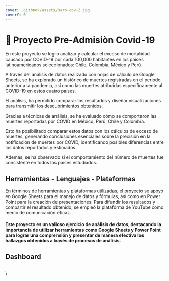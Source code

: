 ```yaml
---
cover: .gitbook/assets/sars-cov-2.jpg
coverY: 0
---
```


# 🦠 Proyecto Pre-Admisiòn Covid-19

En este proyecto se logro analizar y calcular el exceso de mortalidad causado por COVID-19 por cada 100,000 habitantes en los países latinoamericanos seleccionados: Chile, Colombia, México y Perú.&#x20;

A través del análisis de datos realizado con hojas de cálculo de Google Sheets, se ha explorado un histórico de muertes registradas en el periodo anterior a la pandemia, así como las muertes atribuidas específicamente al COVID-19 en estos cuatro países.

El análisis, ha permitido comparar los resultados y diseñar visualizaciones para transmitir los descubrimientos obtenidos.&#x20;

Gracias a técnicas de análisis, se ha evaluado cómo se comportaron las muertes reportadas por COVID en México, Perú, Chile y Colombia.&#x20;

Esto ha posibilitado comparar estos datos con los cálculos de exceso de muertes, generando conclusiones esenciales sobre la precisión en la notificación de muertes por COVID, identificando posibles diferencias entre los datos reportados y estimados.&#x20;

Además, se ha observado si el comportamiento del número de muertes fue consistente en todos los países estudiados.

## Herramientas - Lenguajes - Plataformas

En términos de herramientas y plataformas utilizadas, el proyecto se apoyó en Google Sheets para el manejo de datos y fórmulas, así como en Power Point para la creación de presentaciones. Para difundir los resultados y compartir el resultado obtenido, se empleó la plataforma de YouTube como medio de comunicación eficaz.

#### Este proyecto es un valioso ejercicio de análisis de datos, destacando la importancia de utilizar herramientas como Google Sheets y Power Point para lograr una comprensión y presentar de manera efectiva los hallazgos obtenidos a través de procesos de análisis.

## Dashboard



<figure><img src=".gitbook/assets/Dashboard Proyecto Pre-Admisión.png" alt=""><figcaption></figcaption></figure>

\
